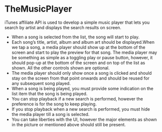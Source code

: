 # TheMusicPlayer
  iTunes affiliate API is used to develop a simple music player that lets you search by artist and displays the search results on screen. 
  * When a song is selected from the list, the song will start to play.  
  * Each song’s title, artist, album and album art should be displayed.When we tap a song, a media player should show up at the bottom of the screen and start to play the preview for that song. The media player may be something as simple as a toggling play or pause button, however, it should pop-up at the bottom of the screen and on top of the list as shown. All the other controls shown are optional.
  * The media player should only show once a song is clicked and should stay on the screen from that point onwards and should be reused for any subsequent song played.
  * When a song is being played, you must provide some indication on the list item that the song is being played.
  * You can stop playback if a new search is performed, however the preference is for the song to keep playing.
  * If you stop playback when a new search is performed, you must hide the media player till a song is selected.
  * You can take liberties with the UI, however the major elements as shown in the picture or mentioned above should still be present.
